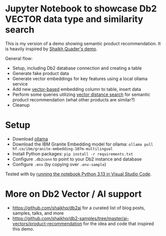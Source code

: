 # Jupyter Notebook to showcase Db2 VECTOR data type and similarity search
This is my version of a demo showing semantic product recommendation. It is heavily inspired by [Shaikh Quader's demo](https://github.com/shaikhq/db2-samples/tree/master/ai-vectors/product-recommendation).

General flow:
- Setup, including Db2 database connection and creating a table
- Generate fake product data
- Generate vector embeddings for key features using a local ollama service
- Add new [vector-based](https://www.ibm.com/docs/en/db2/12.1.0?topic=list-vector-values) embedding column to table, insert data
- Perform some queries utilizing [vector distance search](https://www.ibm.com/docs/en/db2/12.1.0?topic=functions-vector-distance) for semantic product recommendation (what other products are similar?)
- Cleanup

# Setup
- Download [ollama](https://ollama.com/download)
- Download the IBM Granite Embedding model for ollama: `ollama pull hf.co/ibm/granite-embedding-107m-multilingual`
- Install Python packages: `pip install -r requirements.txt`
- Configure `.db2conn` to point to your Db2 instance and database
- Configure `.env` (by copying over `.env-sample`)

Tested with by [running the notebook Python 3.13 in Visual Studio Code](https://code.visualstudio.com/docs/datascience/jupyter-notebooks).

# More on Db2 Vector / AI support
- https://github.com/shaikhq/db2ai for a curated list of blog posts, samples, talks, and more
- https://github.com/shaikhq/db2-samples/tree/master/ai-vectors/product-recommendation for the idea and code that inspired this demo.
